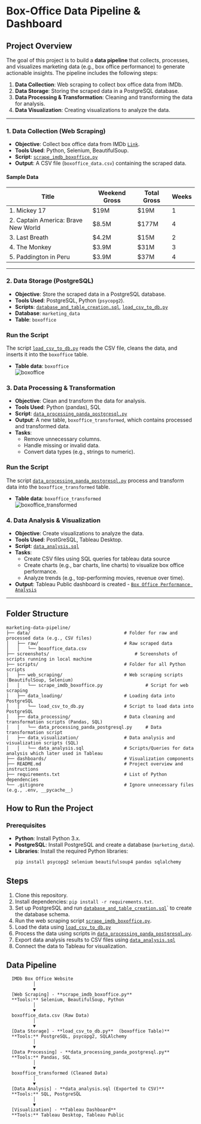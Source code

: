 # Box-Office Data Pipeline & Dashboard

## Project Overview
The goal of this project is to build a **data pipeline** that collects, processes, and visualizes marketing data (e.g., box office performance) to generate actionable insights. The pipeline includes the following steps:

1. **Data Collection**: Web scraping to collect box office data from IMDb.
2. **Data Storage**: Storing the scraped data in a PostgreSQL database.
3. **Data Processing & Transformation**: Cleaning and transforming the data for analysis.
4. **Data Visualization**: Creating visualizations to analyze the data.

---


### 1. **Data Collection (Web Scraping)**
- **Objective**: Collect box office data from IMDb [`Link`](https://www.imdb.com/chart/boxoffice/).
- **Tools Used**: Python, Selenium, BeautifulSoup.
- **Script**: [`scrape_imdb_boxoffice.py`](scripts/scrape_imdb_boxoffice.py)
- **Output**: A CSV file (`boxoffice_data.csv`) containing the scraped data.

#### Sample Data
| Title                                | Weekend Gross | Total Gross | Weeks |
|--------------------------------------|---------------|-------------|-------|
| 1. Mickey 17                         | $19M          | $19M        | 1     |
| 2. Captain America: Brave New World  | $8.5M         | $177M       | 4     |
| 3. Last Breath                       | $4.2M         | $15M        | 2     |
| 4. The Monkey                        | $3.9M         | $31M        | 3     |
| 5. Paddington in Peru                | $3.9M         | $37M        | 4     |

---

### 2. **Data Storage (PostgreSQL)**
- **Objective**: Store the scraped data in a PostgreSQL database.
- **Tools Used**: PostgreSQL, Python (`psycopg2`).
- **Scripts**: [`database_and_table_creation.sql`](scripts/database_and_table_creation.sql), [`load_csv_to_db.py`](scripts/load_csv_to_db.py)
- **Database**: `marketing_data`
- **Table**: `boxoffice`

### Run the Script
The script [`load_csv_to_db.py`](scripts/load_csv_to_db.py) reads the CSV file, cleans the data, and inserts it into the `boxoffice` table.

- **Table data**: `boxoffice`  
  ![boxoffice](screenshots/postgresql_db_box_office_table_after_insert_from_csv_file.png)

### 3. **Data Processing & Transformation**
- **Objective**: Clean and transform the data for analysis.
- **Tools Used**: Python (pandas), SQL
- **Script**: [`data_processing_panda_postgresql.py`](scripts/data_processing_panda_postgresql.py)
- **Output**: A new table, `boxoffice_transformed`, which contains processed and transformed data.
- **Tasks**:
  - Remove unnecessary columns.
  - Handle missing or invalid data.
  - Convert data types (e.g., strings to numeric).
### Run the Script
The script [`data_processing_panda_postgresql.py`](scripts/data_processing_panda_postgresql.py) process and transform data into the `boxoffice_transformed` table.

- **Table data**: `boxoffice_transformed`  
  ![boxoffice_transformed](screenshots/postgresql_db_box_office_table_after_transformation.png)


### 4. **Data Analysis & Visualization** 
- **Objective**: Create visualizations to analyze the data.
- **Tools Used**: PostGreSQL, Tableau Desktop.
- **Script**: [`data_analysis.sql`](scripts/data_analysis.sql)
- **Tasks**:
	- Create CSV files using SQL queries for tableau data source
	- Create charts (e.g., bar charts, line charts) to visualize box office performance.
	- Analyze trends (e.g., top-performing movies, revenue over time).
 - **Output**: Tableau Public dashboard is created - [`Box Office Performance Analysis`](https://public.tableau.com/app/profile/anitta.antony/viz/BoxOfficePerformanceAnalysis/BoxOfficePerformanceAnalysis?publish=yes)
---
## Folder Structure ##
```
marketing-data-pipeline/
├── data/                    				# Folder for raw and processed data (e.g., CSV files)
│   ├── raw/                 				# Raw scraped data
│   │   └── boxoffice_data.csv
├── screenshots/                 				# Screenshots of scripts running in local machine
├── scripts/                 				# Folder for all Python scripts
│   ├── web_scraping/        				# Web scraping scripts (BeautifulSoup, Selenium)
│   │   └── scrape_imdb_boxoffice.py       			# Script for web scraping
│   ├── data_loading/        				# Loading data into PostgreSQL
│   │   └── load_csv_to_db.py     			# Script to load data into PostgreSQL
│   ├── data_processing/     				# Data cleaning and transformation scripts (Pandas, SQL)
│   │   └── data_processing_panda_postgresql.py  	# Data transformation script
│   ├── data_visualization/     			# Data analysis and visualization scripts (SQL)
│   │   └── data_analysis.sql     			# Scripts/Queries for data analysis which later used in Tableau
├── dashboards/               				# Visualization components
├── README.md                				# Project overview and instructions
├── requirements.txt         				# List of Python dependencies
└── .gitignore               				# Ignore unnecessary files (e.g., .env, __pycache__)
```
## How to Run the Project

### Prerequisites
- **Python**: Install Python 3.x.
- **PostgreSQL**: Install PostgreSQL and create a database (`marketing_data`).
- **Libraries**: Install the required Python libraries:
  ```bash
  pip install psycopg2 selenium beautifulsoup4 pandas sqlalchemy
  ```
## Steps
1. Clone this repository.
2. Install dependencies: `pip install -r requirements.txt`.
3. Set up PostgreSQL and run [`database_and_table_creation.sql`](scripts/database_and_table_creation.sql)` to create the database schema.
4. Run the web scraping script [`scrape_imdb_boxoffice.py`](scripts/scrape_imdb_boxoffice.py).
5. Load the data using  [`load_csv_to_db.py`](scripts/load_csv_to_db.py)
6. Process the data using scripts in [`data_processing_panda_postgresql.py`](scripts/data_processing_panda_postgresql.py).
7. Export data analysis results to CSV files using [`data_analysis.sql`](scripts/data_analysis.sql)
8. Connect the data to Tableau for visualization.


## Data Pipeline

```
  IMDb Box Office Website  
          │  
          ▼  
  [Web Scraping] - **scrape_imdb_boxoffice.py**  
  **Tools:** Selenium, BeautifulSoup, Python  
          │  
          ▼  
  boxoffice_data.csv (Raw Data)  
          │  
          ▼  
  [Data Storage] - **load_csv_to_db.py**  (boxoffice Table)**  
  **Tools:** PostgreSQL, psycopg2, SQLAlchemy  
          │  
          ▼  
  [Data Processing] - **data_processing_panda_postgresql.py**  
  **Tools:** Pandas, SQL  
          │  
          ▼  
  boxoffice_transformed (Cleaned Data)  
          │  
          ▼  
  [Data Analysis] - **data_analysis.sql (Exported to CSV)**  
  **Tools:** SQL, PostgreSQL  
          │  
          ▼  
  [Visualization] - **Tableau Dashboard**  
  **Tools:** Tableau Desktop, Tableau Public  

```
